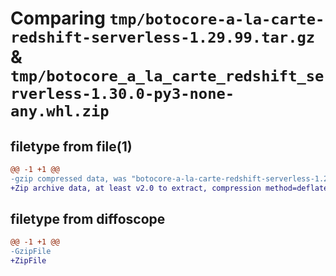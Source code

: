 # Comparing `tmp/botocore-a-la-carte-redshift-serverless-1.29.99.tar.gz` & `tmp/botocore_a_la_carte_redshift_serverless-1.30.0-py3-none-any.whl.zip`

## filetype from file(1)

```diff
@@ -1 +1 @@
-gzip compressed data, was "botocore-a-la-carte-redshift-serverless-1.29.99.tar", last modified: Sat Mar 25 01:23:03 2023, max compression
+Zip archive data, at least v2.0 to extract, compression method=deflate
```

## filetype from diffoscope

```diff
@@ -1 +1 @@
-GzipFile
+ZipFile
```

